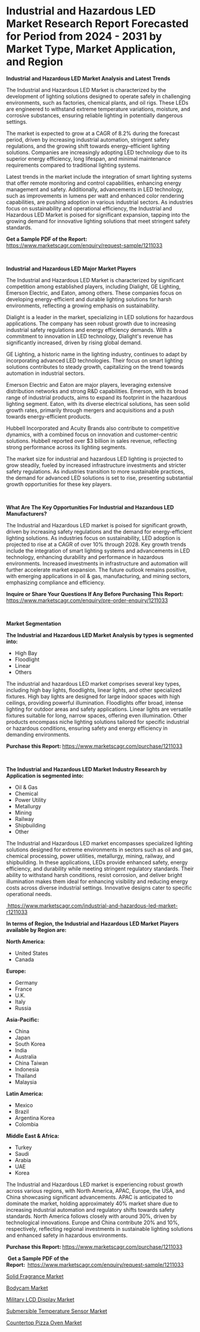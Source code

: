 <p><h1>Industrial and Hazardous LED Market Research Report Forecasted for Period from 2024 -  2031 by Market Type, Market Application, and Region</h1></p><p><strong>Industrial and Hazardous LED Market Analysis and Latest Trends</strong></p>
<p><p>The Industrial and Hazardous LED Market is characterized by the development of lighting solutions designed to operate safely in challenging environments, such as factories, chemical plants, and oil rigs. These LEDs are engineered to withstand extreme temperature variations, moisture, and corrosive substances, ensuring reliable lighting in potentially dangerous settings.</p><p>The market is expected to grow at a CAGR of 8.2% during the forecast period, driven by increasing industrial automation, stringent safety regulations, and the growing shift towards energy-efficient lighting solutions. Companies are increasingly adopting LED technology due to its superior energy efficiency, long lifespan, and minimal maintenance requirements compared to traditional lighting systems.</p><p>Latest trends in the market include the integration of smart lighting systems that offer remote monitoring and control capabilities, enhancing energy management and safety. Additionally, advancements in LED technology, such as improvements in lumens per watt and enhanced color rendering capabilities, are pushing adoption in various industrial sectors. As industries focus on sustainability and operational efficiency, the Industrial and Hazardous LED Market is poised for significant expansion, tapping into the growing demand for innovative lighting solutions that meet stringent safety standards.</p></p>
<p><strong>Get a Sample PDF of the Report:&nbsp;</strong> <a href="https://www.marketscagr.com/enquiry/request-sample/1211033?utm_campaign=1286&utm_medium=2&utm_source=Github&utm_content=ia&utm_term=05102024&utm_id=industrial-and-hazardous-led">https://www.marketscagr.com/enquiry/request-sample/1211033</a></p>
<p>&nbsp;</p>
<p><strong>Industrial and Hazardous LED Major Market Players</strong></p>
<p><p>The Industrial and Hazardous LED Market is characterized by significant competition among established players, including Dialight, GE Lighting, Emerson Electric, and Eaton, among others. These companies focus on developing energy-efficient and durable lighting solutions for harsh environments, reflecting a growing emphasis on sustainability.</p><p>Dialight is a leader in the market, specializing in LED solutions for hazardous applications. The company has seen robust growth due to increasing industrial safety regulations and energy efficiency demands. With a commitment to innovation in LED technology, Dialight's revenue has significantly increased, driven by rising global demand.</p><p>GE Lighting, a historic name in the lighting industry, continues to adapt by incorporating advanced LED technologies. Their focus on smart lighting solutions contributes to steady growth, capitalizing on the trend towards automation in industrial sectors.</p><p>Emerson Electric and Eaton are major players, leveraging extensive distribution networks and strong R&D capabilities. Emerson, with its broad range of industrial products, aims to expand its footprint in the hazardous lighting segment. Eaton, with its diverse electrical solutions, has seen solid growth rates, primarily through mergers and acquisitions and a push towards energy-efficient products.</p><p>Hubbell Incorporated and Acuity Brands also contribute to competitive dynamics, with a combined focus on innovation and customer-centric solutions. Hubbell reported over $3 billion in sales revenue, reflecting strong performance across its lighting segments.</p><p>The market size for industrial and hazardous LED lighting is projected to grow steadily, fueled by increased infrastructure investments and stricter safety regulations. As industries transition to more sustainable practices, the demand for advanced LED solutions is set to rise, presenting substantial growth opportunities for these key players.</p></p>
<p>&nbsp;</p>
<p><strong>What Are The Key Opportunities For Industrial and Hazardous LED Manufacturers?</strong></p>
<p><p>The Industrial and Hazardous LED market is poised for significant growth, driven by increasing safety regulations and the demand for energy-efficient lighting solutions. As industries focus on sustainability, LED adoption is projected to rise at a CAGR of over 10% through 2028. Key growth trends include the integration of smart lighting systems and advancements in LED technology, enhancing durability and performance in hazardous environments. Increased investments in infrastructure and automation will further accelerate market expansion. The future outlook remains positive, with emerging applications in oil & gas, manufacturing, and mining sectors, emphasizing compliance and efficiency.</p></p>
<p><strong>Inquire or Share Your Questions If Any Before Purchasing This Report:</strong> <a href="https://www.marketscagr.com/enquiry/pre-order-enquiry/1211033?utm_campaign=1286&utm_medium=2&utm_source=Github&utm_content=ia&utm_term=05102024&utm_id=industrial-and-hazardous-led">https://www.marketscagr.com/enquiry/pre-order-enquiry/1211033</a></p>
<p>&nbsp;</p>
<p><strong>Market Segmentation</strong></p>
<p><strong>The Industrial and Hazardous LED Market Analysis by types is segmented into:</strong></p>
<p><ul><li>High Bay</li><li>Floodlight</li><li>Linear</li><li>Others</li></ul></p>
<p><p>The industrial and hazardous LED market comprises several key types, including high bay lights, floodlights, linear lights, and other specialized fixtures. High bay lights are designed for large indoor spaces with high ceilings, providing powerful illumination. Floodlights offer broad, intense lighting for outdoor areas and safety applications. Linear lights are versatile fixtures suitable for long, narrow spaces, offering even illumination. Other products encompass niche lighting solutions tailored for specific industrial or hazardous conditions, ensuring safety and energy efficiency in demanding environments.</p></p>
<p><strong>Purchase this Report:&nbsp;</strong><a href="https://www.marketscagr.com/purchase/1211033?utm_campaign=1286&utm_medium=2&utm_source=Github&utm_content=ia&utm_term=05102024&utm_id=industrial-and-hazardous-led">https://www.marketscagr.com/purchase/1211033</a></p>
<p>&nbsp;</p>
<p><strong>The Industrial and Hazardous LED Market Industry Research by Application is segmented into:</strong></p>
<p><ul><li>Oil & Gas</li><li>Chemical</li><li>Power Utility</li><li>Metallurgy</li><li>Mining</li><li>Railway</li><li>Shipbuilding</li><li>Other</li></ul></p>
<p><p>The Industrial and Hazardous LED market encompasses specialized lighting solutions designed for extreme environments in sectors such as oil and gas, chemical processing, power utilities, metallurgy, mining, railway, and shipbuilding. In these applications, LEDs provide enhanced safety, energy efficiency, and durability while meeting stringent regulatory standards. Their ability to withstand harsh conditions, resist corrosion, and deliver bright illumination makes them ideal for enhancing visibility and reducing energy costs across diverse industrial settings. Innovative designs cater to specific operational needs.</p></p>
<p><a href="https://www.marketscagr.com/industrial-and-hazardous-led-market-r1211033?utm_campaign=1286&utm_medium=2&utm_source=Github&utm_content=ia&utm_term=05102024&utm_id=industrial-and-hazardous-led">&nbsp;https://www.marketscagr.com/industrial-and-hazardous-led-market-r1211033</a></p>
<p><strong>In terms of Region, the Industrial and Hazardous LED Market Players available by Region are:</strong></p>
<p>
    <p> <strong> North America: </strong>
        <ul>
            <li>United States</li>
            <li>Canada</li>
        </ul>
        </p> 
    <p> <strong> Europe: </strong>
        <ul>
            <li>Germany</li>
            <li>France</li>
            <li>U.K.</li>
            <li>Italy</li>
            <li>Russia</li>
        </ul>
        </p> 
    <p> <strong> Asia-Pacific: </strong>
        <ul>
            <li>China</li>
            <li>Japan</li>
            <li>South Korea</li>
            <li>India</li>
            <li>Australia</li>
            <li>China Taiwan</li>
            <li>Indonesia</li>
            <li>Thailand</li>
            <li>Malaysia</li>
        </ul>
        </p> 
    <p> <strong> Latin America: </strong>
        <ul>
            <li>Mexico</li>
            <li>Brazil</li>
            <li>Argentina Korea</li>
            <li>Colombia</li>
        </ul>
        </p> 
    <p> <strong> Middle East & Africa: </strong>
        <ul>
            <li>Turkey</li>
            <li>Saudi</li>
            <li>Arabia</li>
            <li>UAE</li>
            <li>Korea</li>
        </ul>
    </p>
    </p>
<p><p>The Industrial and Hazardous LED market is experiencing robust growth across various regions, with North America, APAC, Europe, the USA, and China showcasing significant advancements. APAC is anticipated to dominate the market, holding approximately 40% market share due to increasing industrial automation and regulatory shifts towards safety standards. North America follows closely with around 30%, driven by technological innovations. Europe and China contribute 20% and 10%, respectively, reflecting regional investments in sustainable lighting solutions and enhanced safety in hazardous environments.</p></p>
<p><strong>Purchase this Report: </strong><a href="https://www.marketscagr.com/purchase/1211033?utm_campaign=1286&utm_medium=2&utm_source=Github&utm_content=ia&utm_term=05102024&utm_id=industrial-and-hazardous-led">https://www.marketscagr.com/purchase/1211033</a></p>
<p>&nbsp;<strong>Get a Sample PDF of the Report:&nbsp;&nbsp;</strong><a href="https://www.marketscagr.com/enquiry/request-sample/1211033?utm_campaign=1286&utm_medium=2&utm_source=Github&utm_content=ia&utm_term=05102024&utm_id=industrial-and-hazardous-led">https://www.marketscagr.com/enquiry/request-sample/1211033</a></p>
<p><strong></strong></p>
<p><p><a href="https://www.linkedin.com/pulse/solid-fragrance-market-revolution-size-share-emerging-trends-9quke?utm_campaign=1286&utm_medium=2&utm_source=Github&utm_content=ia&utm_term=05102024&utm_id=industrial-and-hazardous-led">Solid Fragrance Market</a></p><p><a href="https://www.linkedin.com/pulse/bodycam-market-global-share-ranking-overall-sales-demand-mwbbe?utm_campaign=1286&utm_medium=2&utm_source=Github&utm_content=ia&utm_term=05102024&utm_id=industrial-and-hazardous-led">Bodycam Market</a></p><p><a href="https://www.linkedin.com/pulse/navigating-global-military-lcd-display-market-from-trends-owy0c?utm_campaign=1286&utm_medium=2&utm_source=Github&utm_content=ia&utm_term=05102024&utm_id=industrial-and-hazardous-led">Military LCD Display Market</a></p><p><a href="https://www.linkedin.com/pulse/submersible-temperature-sensor-market-maturity-analysis-xnvae?utm_campaign=1286&utm_medium=2&utm_source=Github&utm_content=ia&utm_term=05102024&utm_id=industrial-and-hazardous-led">Submersible Temperature Sensor Market</a></p><p><a href="https://www.linkedin.com/pulse/strategic-roadmap-global-countertop-pizza-oven-market-pqnee?utm_campaign=1286&utm_medium=2&utm_source=Github&utm_content=ia&utm_term=05102024&utm_id=industrial-and-hazardous-led">Countertop Pizza Oven Market</a></p></p>